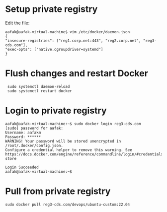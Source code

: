 # Setup private registry
Edit the file:
```
aafak@aafak-virtual-machine$ vim /etc/docker/daemon.json
{
"insecure-registries": ["reg1.corp.net:443", "reg2.corp.net", "reg3-cds.com"],
"exec-opts": ["native.cgroupdriver=systemd"]
}
```

# Flush changes and restart Docker
```
 sudo systemctl daemon-reload
 sudo systemctl restart docker
```
# Login to private registry
```
aafak@aafak-virtual-machine:~$ sudo docker login reg3-cds.com
[sudo] password for aafak:
Username: aafakm
Password: ******
WARNING! Your password will be stored unencrypted in /root/.docker/config.json.
Configure a credential helper to remove this warning. See
https://docs.docker.com/engine/reference/commandline/login/#credentials-store

Login Succeeded
aafak@aafak-virtual-machine:~$
```

# Pull from private registry
```
sudo docker pull reg3-cds.com/devops/ubuntu-custom:22.04
```
